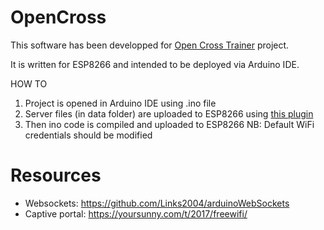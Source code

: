 # OpenCross

This software has been developped for [Open Cross Trainer](https://hackaday.io/project/182839) project.

It is written for ESP8266 and intended to be deployed via Arduino IDE.

HOW TO
1. Project is opened in Arduino IDE using .ino file
2. Server files (in data folder) are uploaded to ESP8266 using [this plugin](https://github.com/esp8266/arduino-esp8266fs-plugin)
3. Then ino code is compiled and uploaded to ESP8266
NB: Default WiFi credentials should be modified 

# Resources

* Websockets: https://github.com/Links2004/arduinoWebSockets
* Captive portal: https://yoursunny.com/t/2017/freewifi/
